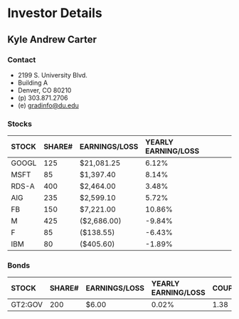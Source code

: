 Investor Details
=================
Kyle Andrew Carter
------------------
### Contact
* 2199 S. University Blvd.
* Building A
* Denver, CO 80210
* (p) 303.871.2706
* (e) gradinfo@du.edu
### Stocks
| STOCK    | SHARE#    | EARNINGS/LOSS    | YEARLY EARNING/LOSS    | 
|:-------- |:--------- |:---------------- |:---------------------- |
| GOOGL    | 125       | $21,081.25       | 6.12%                  | 
| MSFT     | 85        | $1,397.40        | 8.14%                  | 
| RDS-A    | 400       | $2,464.00        | 3.48%                  | 
| AIG      | 235       | $2,599.10        | 5.72%                  | 
| FB       | 150       | $7,221.00        | 10.86%                 | 
| M        | 425       | ($2,686.00)      | -9.84%                 | 
| F        | 85        | ($138.55)        | -6.43%                 | 
| IBM      | 80        | ($405.60)        | -1.89%                 | 
### Bonds
| STOCK      | SHARE#      | EARNINGS/LOSS      | YEARLY EARNING/LOSS      | COUPON      | YIELD      | 
|:---------- |:----------- |:------------------ |:------------------------ |:----------- |:---------- |
| GT2:GOV    | 200         | $6.00              | 0.02%                    | 1.38        | 1.35%      | 

